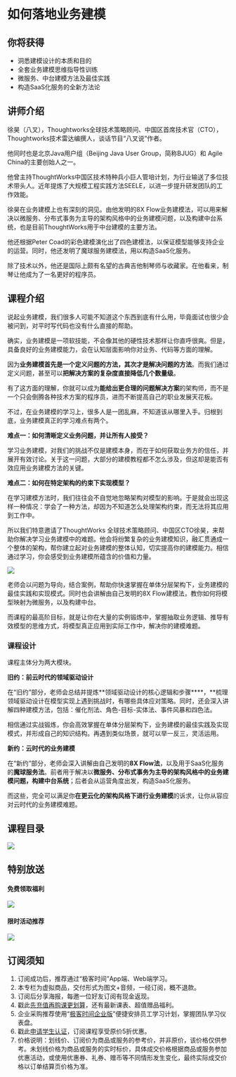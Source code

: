 # 如何落地业务建模

## 你将获得

*   洞悉建模设计的本质和目的
*   全套业务建模思维指导性训练
*   微服务、中台建模方法及最佳实践
*   构造SaaS化服务的全新方法论

  

## 讲师介绍

徐昊（八叉），Thoughtworks全球技术策略顾问、中国区首席技术官（CTO），Thoughtworks技术雷达编撰人，谈话节目“八叉说”作者。

他同时也是北京Java用户组（Beijing Java User Group，简称BJUG）和 Agile China的主要创始人之一。

他曾主持ThoughtWorks中国区技术特种兵小巨人管培计划，为行业输送了多位技术带头人。近年提炼了大规模工程实践方法SEELE，以进一步提升研发团队的工作效能。

徐昊在业务建模上也有深刻的洞见。由他发明的8X Flow业务建模法，可以用来解决以微服务、分布式事务为主导的架构风格中的业务建模问题，以及构建中台系统，也是目前ThoughtWorks用于中台建模的主要方法。

他还根据Peter Coad的彩色建模演化出了四色建模法，以保证模型能够支持企业的运营。同时，他还发明了魔球服务建模法，用以构造SaaS化服务。

除了技术以外，他还是国际上颇有名望的古典吉他制琴师与收藏家。在他看来，制琴让他成为了一名更好的程序员。

  

## 课程介绍

说起业务建模，我们很多人可能不知道这个东西到底有什么用，毕竟面试也很少会被问到，对平时写代码也没有什么直接的帮助。

确实，业务建模是一项软技能，不会像其他的硬性技术那样让你直呼很爽。但是，具备良好的业务建模能力，会在认知层面影响你对业务、代码等方面的理解。

因为**业务建模首先是一个定义问题的方法，其次才是解决问题的方法**。而我们通过定义问题，甚至可以**把解决方案的复杂度直接降低几个数量级**。

有了这方面的理解，你就可以成为**能给出更合理的问题解决方案**的架构师，而不是一个只会倒腾各种技术方案的程序员，进而不断提高自己的职业发展天花板。

不过，在业务建模的学习上，很多人是一团乱麻，不知道该从哪里入手。归根到底，业务建模真正的学习难点有两个。

**难点一：如何清晰定义业务问题，并让所有人接受？**

学习业务建模，对我们的挑战不仅是建模本身，而在于如何获取业务方的信任，并展开有效讨论。关于这一问题，大部分的建模教程都不怎么涉及，但这却是能否有效应用业务建模方法的关键。

**难点二：如何在特定架构的约束下实现模型？**

在学习建模方法时，我们往往会不自觉地忽略架构对模型的影响。于是就会出现这样一种情况：学会了一种方法，却因为不知道怎么处理架构约束，而无法将其应用到工作中。

所以我们特意邀请了ThoughtWorks 全球技术策略顾问、中国区CTO徐昊，来帮助你解决学习业务建模中的难题。他会将纷繁复杂的业务建模知识，融汇贯通成一个整体的架构，帮你建立起对业务建模的整体认知，切实提高你的建模能力。相信通过学习，你会感受到业务建模所蕴含的价值和力量。

![](https://static001.geekbang.org/resource/image/ee/5c/ee32033654539d074305a89a3756945c.jpg)

老师会以问题为导向，结合案例，帮助你快速掌握在单体分层架构下，业务建模的最佳实践和实现模式。同时也会讲解由自己发明的8X Flow建模法，教你如何将模型映射为微服务，以及构建中台。

而课程的最高阶目标，就是让你在大量的实例锻炼中，掌握抽取业务逻辑、推导有效模型的思维方式，将模型真正应用到实际工作中，解决你的建模难题。

### 课程设计

课程主体分为两大模块。

**旧约：前云时代的领域驱动设计**

在“旧约”部分，老师会总结并提炼**领域驱动设计的核心逻辑和步骤****，**梳理领域驱动设计在模型实现上遇到挑战时，有哪些具体应对策略。同时，还会深入讲解四种建模方法，包括：催化剂法、角色-目标-实体法、事件风暴和四色法。

相信通过实战锻炼，你会高效掌握在单体分层架构下，业务建模的最佳实践及实现模式，并形成自己的知识结构。再遇到类似场景，就可以举一反三，灵活运用。

**新约：云时代的业务建模**

在“新约”部分，老师会深入讲解由自己发明的**8X Flow法**，以及用于SaaS化服务的**魔球服务法**。前者用于解决以**微服务、分布式事务为主导的架构风格中的业务建模问题，构建中台系统**；后者会从运营角度出发，构造SaaS化服务。

而这些，完全可以满足你**在更云化的架构风格下进行业务建模**的诉求，让你从容应对云时代的业务建模难题。

  

## 课程目录

![](https://static001.geekbang.org/resource/image/11/c5/117570d0f8bea6e52bc19a9yy842f8c5.jpg)

  

## 特别放送

#### 免费领取福利

[![](https://static001.geekbang.org/resource/image/69/dc/69c52d08278a2164dc5b061ba342a5dc.jpg?wh=960x301)](https://time.geekbang.org/article/427012)

  

#### 限时活动推荐

[![](https://static001.geekbang.org/resource/image/67/a0/6720f5d50b4b38abbf867facdef728a0.png?wh=1035x360)](https://shop18793264.m.youzan.com/wscgoods/detail/2fmoej9krasag5p?dc_ps=2913145716543073286.200001)

  

## 订阅须知

1.  订阅成功后，推荐通过“极客时间”App端、Web端学习。
2.  本专栏为虚拟商品，交付形式为图文+音频，一经订阅，概不退款。
3.  订阅后分享海报，每邀一位好友订阅有现金返现。
4.  戳此[先充值再购课更划算](https://shop18793264.m.youzan.com/wscgoods/detail/2fmoej9krasag5p?scan=1&activity=none&from=kdt&qr=directgoods_1541158976&shopAutoEnter=1)，还有最新课表、超值赠品福利。
5.  企业采购推荐使用“[极客时间企业版](https://b.geekbang.org/?utm_source=geektime&utm_medium=columnintro&utm_campaign=newregister&gk_source=2021020901_gkcolumnintro_newregister)”便捷安排员工学习计划，掌握团队学习仪表盘。
6.  戳此[申请学生认证](https://promo.geekbang.org/activity/student-certificate?utm_source=geektime&utm_medium=caidanlan1)，订阅课程享受原价5折优惠。
7.  价格说明：划线价、订阅价为商品或服务的参考价，并非原价，该价格仅供参考。未划线价格为商品或服务的实时标价，具体成交价格根据商品或服务参加优惠活动，或使用优惠券、礼券、赠币等不同情形发生变化，最终实际成交价格以订单结算页价格为准。

